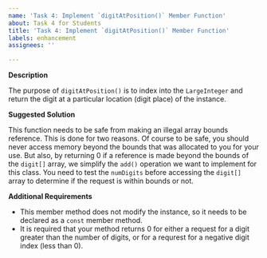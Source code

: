 ```yaml
---
name: 'Task 4: Implement `digitAtPosition()` Member Function'
about: Task 4 for Students
title: 'Task 4: Implement `digitAtPosition()` Member Function'
labels: enhancement
assignees: ''

---
```


**Description**

The purpose of `digitAtPosition()` is to index into the `LargeInteger` and return the digit at a particular location (digit place) of the instance.


**Suggested Solution**

This function needs to be safe from making an illegal array bounds reference.  This is done for two reasons.  Of course to be safe, you should never access memory beyond the bounds that was allocated to you for your use.  But also, by returning 0 if a reference is made beyond the bounds of the `digit[]` array, we simplify the `add()` operation we want to implement for this class.  You need to test the `numDigits` before accessing the `digit[]` array to determine if the request is within bounds or not.

**Additional Requirements**

- This member method does not modify the instance, so it needs to be declared as a `const` member method.
- It is required that your method returns 0 for either a request for a digit greater than the number of digits, or for a requrest for a negative digit index (less than 0).

